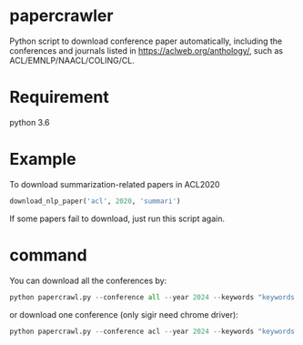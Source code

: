 # papercrawler
Python script to download conference paper automatically, including the conferences and journals listed in https://aclweb.org/anthology/, such as ACL/EMNLP/NAACL/COLING/CL.

# Requirement
python 3.6

# Example
To download summarization-related papers in ACL2020
```python
download_nlp_paper('acl', 2020, 'summari')
```
If some papers fail to download, just run this script again.

# command

You can download all the conferences by: 
``` python
python papercrawl.py --conference all --year 2024 --keywords "keywords one-keywords two" --driver /path/to/chromedriver
``` 
or download one conference (only sigir need chrome driver):
``` python
python papercrawl.py --conference acl --year 2024 --keywords "keywords one-keywords two"
``` 
